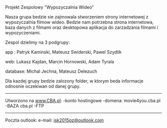 Projekt Zespolowy "Wypozyczalnia Wideo"

Nasza grupa bedzie sie zajmowala stworzeniem strony internetowej z wypozyczalnia filmow wideo.
Bedzie nam potrzebna strona internetowa, baza danych z filmami oraz desktopowa aplikacja
do zarzadzania filmami i wypozyczeniami. 

Zespol dzielimy na 3 podgrupy:

app : Patryk Kaminski, Mateusz Swiderski, Pawel Szydlik

web: Lukasz Kajdan, Marcin Hornowski, Adam Tyrala

database: Michal Jechna, Mateusz Delezuch 

Dla kazdej grupy bedzie zalozony folder, w ktorym beda informacje odnosnie oczekiwan od danej grupy.
*************************
Utworzono na www.CBA.pl:
-konto hostingowe
-domena: movie4you.cba.pl
-BAZA cba.pl
-FTP
*************************
Poczta outlook:
e-mail: isk2015pz@outlook.com
